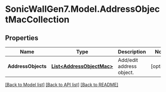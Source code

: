 # SonicWallGen7.Model.AddressObjectMacCollection

## Properties

Name | Type | Description | Notes
------------ | ------------- | ------------- | -------------
**AddressObjects** | [**List&lt;AddressObjectMac&gt;**](AddressObjectMac.md) | Add/edit address object. | [optional] 

[[Back to Model list]](../README.md#documentation-for-models) [[Back to API list]](../README.md#documentation-for-api-endpoints) [[Back to README]](../README.md)

